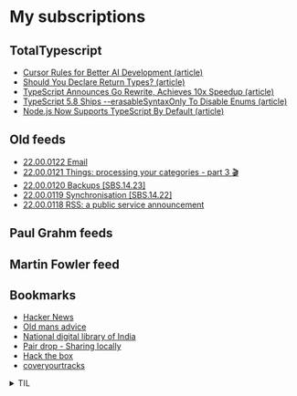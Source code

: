 # My subscriptions

## TotalTypescript

<!-- TotalTypescript:START -->
- [Cursor Rules for Better AI Development &lpar;article&rpar;](https://www.totaltypescript.com/cursor-rules-for-better-ai-development)
- [Should You Declare Return Types? &lpar;article&rpar;](https://www.totaltypescript.com/should-you-declare-return-types)
- [TypeScript Announces Go Rewrite, Achieves 10x Speedup &lpar;article&rpar;](https://www.totaltypescript.com/typescript-announces-go-rewrite)
- [TypeScript 5.8 Ships --erasableSyntaxOnly To Disable Enums &lpar;article&rpar;](https://www.totaltypescript.com/erasable-syntax-only)
- [Node.js Now Supports TypeScript By Default &lpar;article&rpar;](https://www.totaltypescript.com/typescript-is-coming-to-node-23)
<!-- TotalTypescript:END -->


## Old feeds
<!-- old-sub:START -->
- [22.00.0122 Email](https://johnnydecimal.com/22.00.0122/)
- [22.00.0121 Things: processing your categories - part 3 🎬](https://johnnydecimal.com/22.00.0121/)
- [22.00.0120 Backups [SBS.14.23]](https://johnnydecimal.com/22.00.0120/)
- [22.00.0119 Synchronisation [SBS.14.22]](https://johnnydecimal.com/22.00.0119/)
- [22.00.0118 RSS: a public service announcement](https://johnnydecimal.com/22.00.0118/)
<!-- old-sub:END -->

## Paul Grahm feeds

<!-- paulgraham:START -->
<!-- paulgraham:END -->

## Martin Fowler feed

<!-- martinfowler:START -->
<!-- martinfowler:END -->

## Bookmarks

- [Hacker News](https://news.ycombinator.com/)
- [Old mans advice](https://www.youtube.com/watch?v=9fvETktnaRw)
- [National digital library of India](https://ndl.iitkgp.ac.in/)
- [Pair drop - Sharing locally](https://pairdrop.net/)
- [Hack the box](https://www.hackthebox.com/hacker)
- [coveryourtracks](https://coveryourtracks.eff.org/learn)



<details>
  <summary>TIL</summary>
<ul>
<li><a href="https://developer.mozilla.org/en-US/docs/Web/API/MutationObserver">MutationObserver</a></li>
</ul>

- [How to keep work notes](https://duckduckgo.com/?q=how+to+keep+work+notes&t=ffab&atb=v393-7&ia=web)
- [how to keep field notes as software engineer](https://duckduckgo.com/?q=how+to+keep+field+notes+as+software+engineer&t=ffab&atb=v393-7&ia=web)

- [Songs Playlist](https://youtube.com/playlist?list=PLSuEQCXg0kFh_4HtZbTGzjhwL1XxBjzuU)

</details>

